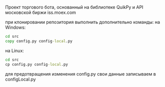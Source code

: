 Проект торгового бота, основанный на библиотеке QuikPy и API московской биржи iss.moex.com

при клонировании репозитория выполнить дополнительно команды:
на Windows:
```cmd
cd src
copy config.py config-local.py
```
на Linux:
```cmd
cd src
cp config.py config-local.py
```
для предотвращения изменения config.py свои данные записываем в configLocal.py